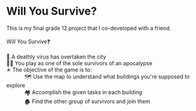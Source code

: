 # Will You Survive?
This is my final grade 12 project that I co-developed with a friend. <br/>
<br/>
Will You Survive❓ <br/>
<br/>
🦠 A deathly virus has overtaken the city <br/>
🏃‍♀️ You play as one of the sole survivors of an apocalypse <br/>
✭  The objective of the game is to: <br/>
&nbsp; &nbsp; &nbsp; &nbsp; &nbsp; &nbsp; 🗺️ Use the map to understand what buildings you're supposed to explore <br/>
&nbsp; &nbsp; &nbsp; &nbsp; &nbsp; &nbsp; 🏘️ Accomplish the given tasks in each building <br/>
&nbsp; &nbsp; &nbsp; &nbsp; &nbsp; &nbsp; 🏚️ Find the other group of survivors and join them <br/>

